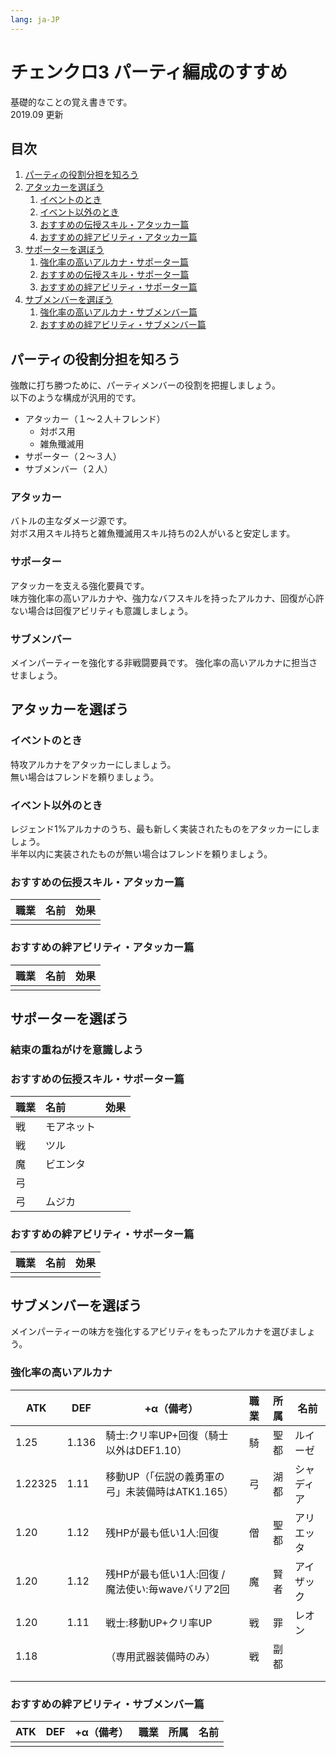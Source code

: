 ```yaml
---
lang: ja-JP
---
```


# チェンクロ3 パーティ編成のすすめ

基礎的なことの覚え書きです。  
2019.09 更新

## 目次

1. [パーティの役割分担を知ろう](#パーティの役割分担を知ろう)
1. [アタッカーを選ぼう](#アタッカーを選ぼう)
    1. [イベントのとき](#イベントのとき)
    1. [イベント以外のとき](#イベント以外のとき)
    1. [おすすめの伝授スキル・アタッカー篇](#おすすめの伝授スキルアタッカー篇)
    1. [おすすめの絆アビリティ・アタッカー篇](#おすすめの絆アビリティアタッカー篇)
1. [サポーターを選ぼう](#サポーターを選ぼう)
    1. [強化率の高いアルカナ・サポーター篇](#強化率の高いアルカナサポーター篇)
    1. [おすすめの伝授スキル・サポーター篇](#おすすめの伝授スキルサポーター篇)
    1. [おすすめの絆アビリティ・サポーター篇](#おすすめの絆アビリティサポーター篇)
1. [サブメンバーを選ぼう](#サブメンバーを選ぼう)
    1. [強化率の高いアルカナ・サブメンバー篇](#強化率の高いアルカナサブメンバー篇)
    1. [おすすめの絆アビリティ・サブメンバー篇](#おすすめの絆アビリティサブメンバー篇)

## パーティの役割分担を知ろう

強敵に打ち勝つために、パーティメンバーの役割を把握しましょう。  
以下のような構成が汎用的です。

- アタッカー（１～２人＋フレンド）
  - 対ボス用
  - 雑魚殲滅用
- サポーター（２～３人）
- サブメンバー（２人）

### アタッカー

バトルの主なダメージ源です。  
対ボス用スキル持ちと雑魚殲滅用スキル持ちの2人がいると安定します。

### サポーター

アタッカーを支える強化要員です。  
味方強化率の高いアルカナや、強力なバフスキルを持ったアルカナ、回復が心許ない場合は回復アビリティも意識しましょう。

### サブメンバー

メインパーティーを強化する非戦闘要員です。
強化率の高いアルカナに担当させましょう。

## アタッカーを選ぼう

### イベントのとき

特攻アルカナをアタッカーにしましょう。  
無い場合はフレンドを頼りましょう。

### イベント以外のとき

レジェンド1%アルカナのうち、最も新しく実装されたものをアタッカーにしましょう。  
半年以内に実装されたものが無い場合はフレンドを頼りましょう。

### おすすめの伝授スキル・アタッカー篇

職業|名前|効果
:--|:--|:--
||

### おすすめの絆アビリティ・アタッカー篇

職業|名前|効果
:--|:--|:--
||

## サポーターを選ぼう

### 結束の重ねがけを意識しよう

### おすすめの伝授スキル・サポーター篇

職業|名前|効果
:--|:--|:--
戦|モアネット|
戦|ツル|
魔|ビエンタ|
弓||
弓|ムジカ|

### おすすめの絆アビリティ・サポーター篇

職業|名前|効果
:--|:--|:--
||

## サブメンバーを選ぼう

メインパーティーの味方を強化するアビリティをもったアルカナを選びましょう。

### 強化率の高いアルカナ

ATK|DEF|+α（備考）|職業|所属|名前
---|---|---|:-:|:-:|---
1.25|1.136|騎士:クリ率UP+回復（騎士以外はDEF1.10）|騎|聖都|ルイーゼ
1.22325|1.11|移動UP（「伝説の義勇軍の弓」未装備時はATK1.165）|弓|湖都|シャディア
1.20|1.12|残HPが最も低い1人:回復|僧|聖都|アリエッタ
1.20|1.12|残HPが最も低い1人:回復 / 魔法使い:毎waveバリア2回|魔|賢者|アイザック
1.20|1.11|戦士:移動UP+クリ率UP|戦|罪|レオン
1.18||（専用武器装備時のみ）|戦|副都|
|||||
|||||

### おすすめの絆アビリティ・サブメンバー篇

ATK|DEF|+α（備考）|職業|所属|名前
---|---|---|:-:|:-:|---
|||||
